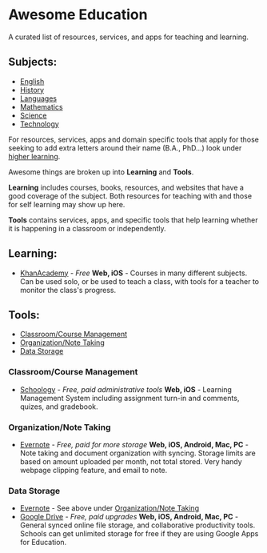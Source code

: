 # Awesome Education

A curated list of resources, services, and apps for teaching and learning.

## Subjects:
- [English](english.md)
- [History](history.md)
- [Languages](languages.md)
- [Mathematics](mathematics.md)
- [Science](science.md)
- [Technology](technology.md)

For resources, services, apps and domain specific tools that apply for those seeking to add extra letters around their name (B.A., PhD...) look under [higher learning](higher/).

Awesome things are broken up into __Learning__ and __Tools__.

__Learning__ includes courses, books, resources, and websites that have a good coverage of the subject. Both resources for teaching with and those for self learning may show up here.

__Tools__ contains services, apps, and specific tools that help learning whether it is happening in a classroom or independently.

## Learning:
- [KhanAcademy](https://www.khanacademy.org) - _Free_ __Web, iOS__ - Courses in many different subjects. Can be used solo, or be used to teach a class, with tools for a teacher to monitor the class's progress.

## Tools:
- [Classroom/Course Management](#classroomcourse-management)
- [Organization/Note Taking](#organizationnote-taking)
- [Data Storage](#data-storage)

### Classroom/Course Management
- [Schoology](https://www.schoology.com) - _Free, paid administrative tools_  __Web, iOS__ - Learning Management System including assignment turn-in and comments, quizes, and gradebook.

### Organization/Note Taking
- [Evernote](https://evernote.com) - _Free, paid for more storage_ __Web, iOS, Android, Mac, PC__ - Note taking and document organization with syncing. Storage limits are based on amount uploaded per month, not total stored. Very handy webpage clipping feature, and email to note.

### Data Storage
- [Evernote](https://evernote.com) - See above under [Organization/Note Taking](#organization/note-taking)
- [Google Drive](https://drive.google.com/) - _Free, paid upgrades_ __Web, iOS, Android, Mac, PC__ - General synced online file storage, and collaborative productivity tools. Schools can get unlimited storage for free if they are using Google Apps for Education.
